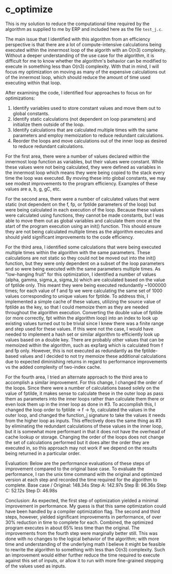 # c_optimize
This is my solution to reduce the computational time required by the algorithm as supplied to me by ERP and included here as the file `test_j.c`.

The main issue that I identified with this algorithm from an efficiency perspective is that there are a lot of compute-intensive calculations being executed within the innermost loop of the algorith with an O(n3) complexity. Without a deeper understanding of the use case for the algorithm, it is difficult for me to know whether the algorithm's behavior can be modified to execute in something less than O(n3) complexity. With that in mind, I will focus my optimization on moving as many of the expensive calculations out of the innermost loop, which should reduce the amount of time used executing within that loop.

After examining the code, I identified four approaches to focus on for optimizations:
1.  Identify variables used to store constant values and move them out to global constants.
2.  Identify static calculations (not dependent on loop parameters) and initialize them outside of the loop.
3.  Identify calculations that are calculated multiple times with the same parameters and employ memoization to reduce redundant calculations.
4.  Reorder the loops and move calculations out of the inner loop as desired to reduce redundant calculations.

For the first area, there were a number of values declared within the innermost loop function as variables, but their values were constant. While these values were not being calculated, they were defined as variables in the innermost loop which means they were being copied to the stack every time the loop was executed. By moving these into global constants, we may see modest improvements to the program efficiency. Examples of these values are a, b, g, gC, etc.

For the second area, there were a number of calculated values that were static (not dependent on the f, fp, or fptilde parameters of the loop) but were being calculated in each execution of the loop. Because these values were calculated using functions, they cannot be made constants, but I was able to move them out as global variables and calculate them once at the start of the program execution using an init() function. This should ensure they are not being calculated multiple times as the algorithm executes and should yield significant improvements to the code efficiency.

For the third area, I identified some calculations that were being executed multiple times within the algorithm with the same parameters. These calculations are not static so they could not be moved out into the init() function, but they were only dependent on a subset of the loop parameters and so were being executed with the same parameters multiple times. As "low-hanging fruit" for this optimization, I identified a number of values (alpha, gamma, sigma_a, sigma_b) which are calculated based on the value of fptilde only. This meant they were being executed redundantly ~1000000 times; for each value of f and fp we were calculating the same set of 1000 values corresponding to unique values for fptilde. To address this, I implemented a simple cache of these values, utilizing the source value of fptilde as the key, so that I could memoize them as they are needed throughout the algorithm execution. Converting the double value of fptilde (or more correctly, fpt within the algorithm loop) into an index to look up existing values turned out to be trivial since I knew there was a finite range and step used for these values. If this were not the case, I would have needed to implement a hash set or similar algorithm to efficiently look up values based on a double key. There are probably other values that can be memoized within the algorithm, such as exp1arg which is calculated from f and fp only. However, this is not executed as redundantly as the fptilde-based values and I decided to not try memoize these additional calculations due to expected diminishing returns in regard to performance improvements vs the added complexity of two-index cache.

For the fourth area, I tried an alternate approach to the third area to accomplish a similar improvement. For this change, I changed the order of the loops. Since there were a number of calculations based solely on the value of fptilde, it makes sense to calculate these in the outer loop as pass them as parameters into the inner loops rather than calculate them there or even look them up in the inner loop as done in #3. To accomplish this, I changed the loop order to fptilde -> f -> fp, calculated the values in the outer loop, and changed the function_j signature to take the values it needs from the higher loop as inputs. This effectively does the same thing as #3 by eliminating the redundant calculations of these values in the inner loop, but it is somewhat more performant in that it does not have the overhead of cache lookup or storage. Changing the order of the loops does not change the set of calculations performed but it does alter the order they are executed in, so this approach may not work if we depend on the results being returned in a particular order.

Evaluation:
Below are the performance evaluations of these steps of improvement compared to the original base case. To evaluate the performance, I ran the unix time command with the original and optimized version at each step and recorded the time required for the algorithm to complete.
Base case / Original: 148.34s
Step A: 142.97s
Step B: 96.36s
Step C: 52.12s
Step D: 46.98s

Conclusion:
As expected, the first step of optimization yielded a minimal improvement in performance. My guess is that this same optimization could have been handled by a compiler optimization flag. The second and third steps, however, yielded significant improvements in performance, of over 30% reduction in time to complete for each. Combined, the optimized program executes in about 65% less time than the original. The improvements from the fourth step were marginally better still. This was done with no changes to the logical behavior of the algorithm; with more time and understanding of the underlying math I believe it might be feasible to rewrite the algorithm to something with less than O(n3) complexity. Such an improvement would either further reduce the time required to execute against this set of inputs, or allow it to run with more fine-grained stepping of the values used as inputs.
